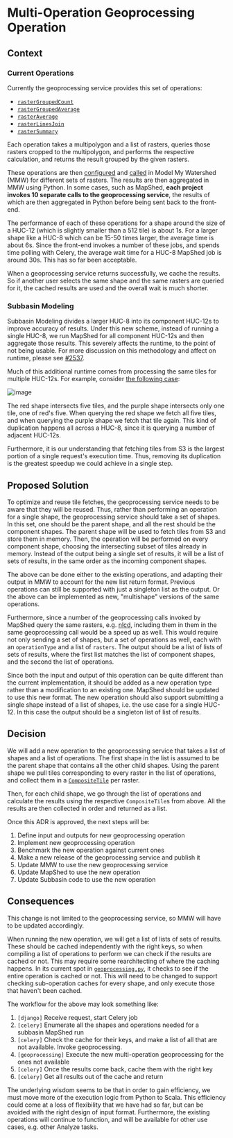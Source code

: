 # Multi-Operation Geoprocessing Operation

## Context

### Current Operations

Currently the geoprocessing service provides this set of operations:

  * [`rasterGroupedCount`][github 1]
  * [`rasterGroupedAverage`][github 2]
  * [`rasterAverage`][github 3]
  * [`rasterLinesJoin`][github 4]
  * [`rasterSummary`][github 5]

Each operation takes a multipolygon and a list of rasters, queries those
rasters cropped to the multipolygon, and performs the respective calculation,
and returns the result grouped by the given rasters.

These operations are then [configured][github 6] and [called][github 7] in
Model My Watershed (MMW) for different sets of rasters. The results are then
aggregated in MMW using Python. In some cases, such as MapShed, **each project
invokes 10 separate calls to the geoprocessing service**, the results of which
are then aggregated in Python before being sent back to the front-end.

The performance of each of these operations for a shape around the size of a
HUC-12 (which is slightly smaller than a 512 tile) is about 1s. For a larger
shape like a HUC-8 which can be 15-50 times larger, the average time is about
6s. Since the front-end invokes a number of these jobs, and spends time polling
with Celery, the average wait time for a HUC-8 MapShed job is around 30s. This
has so far been acceptable.

When a geoprocessing service returns successfully, we cache the results. So if
another user selects the same shape and the same rasters are queried for it,
the cached results are used and the overall wait is much shorter.

### Subbasin Modeling

Subbasin Modeling divides a larger HUC-8 into its component HUC-12s to improve
accuracy of results. Under this new scheme, instead of running a single HUC-8,
we run MapShed for all component HUC-12s and then aggregate those results. This
severely affects the runtime, to the point of not being usable. For more
discussion on this methodology and affect on runtime, please see
[#2537][github 8].

Much of this additional runtime comes from processing the same tiles for
multiple HUC-12s. For example, consider [the following case][ocks]:

![image][githubusercontent]

The red shape intersects five tiles, and the purple shape intersects only one
tile, one of red's five. When querying the red shape we fetch all five tiles,
and when querying the purple shape we fetch that tile again. This kind of
duplication happens all across a HUC-8, since it is querying a number of
adjacent HUC-12s.

Furthermore, it is our understanding that fetching tiles from S3 is the largest
portion of a single request's execution time. Thus, removing its duplication is
the greatest speedup we could achieve in a single step.

## Proposed Solution

To optimize and reuse tile fetches, the geoprocessing service needs to be aware
that they will be reused. Thus, rather than performing an operation for a
single shape, the geoprocessing service should take a set of shapes. In this
set, one should be the parent shape, and all the rest should be the component
shapes. The parent shape will be used to fetch tiles from S3 and store them in
memory. Then, the operation will be performed on every component shape,
choosing the intersecting subset of tiles already in memory. Instead of the
output being a single set of results, it will be a list of sets of results, in
the same order as the incoming component shapes.

The above can be done either to the existing operations, and adapting their
output in MMW to account for the new list return format. Previous operations
can still be supported with just a singleton list as the output. Or the above
can be implemented as new, "multishape" versions of the same operations.

Furthermore, since a number of the geoprocessing calls invoked by MapShed query
the same rasters, e.g. [n][github 9][l][github 10][c][github 11][d][github 12],
including them in them in the same geoprocessing call would be a speed up as
well. This would require not only sending a set of shapes, but a set of
operations as well, each with an `operationType` and a list of `rasters`. The
output should be a list of lists of sets of results, where the first list
matches the list of component shapes, and the second the list of operations.

Since both the input and output of this operation can be quite different than
the current implementation, it should be added as a new operation type rather
than a modification to an existing one. MapShed should be updated to use this
new format. The new operation should also support submitting a single shape
instead of a list of shapes, i.e. the use case for a single HUC-12. In this
case the output should be a singleton list of list of results.

## Decision

We will add a new operation to the geoprocessing service that takes a list of
shapes and a list of operations. The first shape in the list is assumed to be
the parent shape that contains all the other child shapes. Using the parent
shape we pull tiles corresponding to every raster in the list of operations,
and collect them in a [`CompositeTile`][github 13] per raster.

Then, for each child shape, we go through the list of operations and calculate
the results using the respective `CompositeTile`s from above. All the results
are then collected in order and returned as a list.

Once this ADR is approved, the next steps will be:

  1. Define input and outputs for new geoprocessing operation
  2. Implement new geoprocessing operation
  3. Benchmark the new operation against current ones
  4. Make a new release of the geoprocessing service and publish it
  5. Update MMW to use the new geoprocessing service
  6. Update MapShed to use the new operation
  7. Update Subbasin code to use the new operation

## Consequences

This change is not limited to the geoprocessing service, so MMW will have to be
updated accordingly.

When running the new operation, we will get a list of lists of sets of results.
These should be cached independently with the right keys, so when compiling a
list of operations to perform we can check if the results are cached or not.
This may require some rearchitecting of where the caching happens. In its
current spot in [`geoprocessing.py`][github 14], it checks to see if the entire
operation is cached or not. This will need to be changed to support checking
sub-operation caches for every shape, and only execute those that haven't been
cached.

The workflow for the above may look something like:

  1. `[django]` Receive request, start Celery job
  2. `[celery]` Enumerate all the shapes and operations needed for a subbasin
     MapShed run
  3. `[celery]` Check the cache for their keys, and make a list of all that are
     not available. Invoke geoprocessing.
  4. `[geoprocessing]` Execute the new multi-operation geoprocessing for the
     ones not available
  5. `[celery]` Once the results come back, cache them with the right key
  6. `[celery]` Get all results out of the cache and return

The underlying wisdom seems to be that in order to gain efficiency, we must
move more of the execution logic from Python to Scala. This efficiency could
come at a loss of flexibility that we have had so far, but can be avoided with
the right design of input format. Furthermore, the existing operations will
continue to function, and will be available for other use cases, e.g. other
Analyze tasks.

[github 1]: https://github.com/WikiWatershed/mmw-geoprocessing/blob/c212f29e0b090dd9624b8f637e59fdf6cbbf4f4c/api/src/main/scala/Geoprocessing.scala#L240
[github 2]: https://github.com/WikiWatershed/mmw-geoprocessing/blob/c212f29e0b090dd9624b8f637e59fdf6cbbf4f4c/api/src/main/scala/Geoprocessing.scala#L192
[github 3]: https://github.com/WikiWatershed/mmw-geoprocessing/blob/c212f29e0b090dd9624b8f637e59fdf6cbbf4f4c/api/src/main/scala/Geoprocessing.scala#L149
[github 4]: https://github.com/WikiWatershed/mmw-geoprocessing/blob/c212f29e0b090dd9624b8f637e59fdf6cbbf4f4c/api/src/main/scala/Geoprocessing.scala#L114
[github 5]: https://github.com/WikiWatershed/mmw-geoprocessing/blob/c212f29e0b090dd9624b8f637e59fdf6cbbf4f4c/api/src/main/scala/Geoprocessing.scala#L281
[github 6]: https://github.com/WikiWatershed/model-my-watershed/blob/3ec450adc9ffb84b5483ccdc338cdeacb36f8b2b/src/mmw/mmw/settings/base.py#L428-L619
[github 7]: https://github.com/WikiWatershed/model-my-watershed/blob/3ec450adc9ffb84b5483ccdc338cdeacb36f8b2b/src/mmw/apps/modeling/mapshed/tasks.py#L477-L489
[github 8]: https://github.com/WikiWatershed/model-my-watershed/pull/2537
[github 9]: https://github.com/WikiWatershed/model-my-watershed/blob/3ec450adc9ffb84b5483ccdc338cdeacb36f8b2b/src/mmw/mmw/settings/base.py#L463
[github 10]: https://github.com/WikiWatershed/model-my-watershed/blob/3ec450adc9ffb84b5483ccdc338cdeacb36f8b2b/src/mmw/mmw/settings/base.py#L478
[github 11]: https://github.com/WikiWatershed/model-my-watershed/blob/3ec450adc9ffb84b5483ccdc338cdeacb36f8b2b/src/mmw/mmw/settings/base.py#L513
[github 12]: https://github.com/WikiWatershed/model-my-watershed/blob/3ec450adc9ffb84b5483ccdc338cdeacb36f8b2b/src/mmw/mmw/settings/base.py#L537
[github 13]: https://github.com/locationtech/geotrellis/blob/master/raster/src/main/scala/geotrellis/raster/CompositeTile.scala
[github 14]: https://github.com/WikiWatershed/model-my-watershed/blob/3ec450adc9ffb84b5483ccdc338cdeacb36f8b2b/src/mmw/apps/modeling/geoprocessing.py#L62
[githubusercontent]: https://user-images.githubusercontent.com/1430060/35651490-e1fc5f38-06ad-11e8-8f07-994aae77a43c.png
[ocks]: http://bl.ocks.org/anonymous/raw/bf3ee7a3e3315b4e872476bd7e4bb479/
